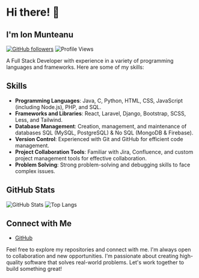 # Hi there! 👋
## I'm Ion Munteanu 
[![GitHub followers](https://img.shields.io/github/followers/MJonny4?style=social)](https://github.com/MJonny4) ![Profile Views](https://komarev.com/ghpvc/?username=MJonny4&color=brightgreen)

A Full Stack Developer with experience in a variety of programming languages and frameworks. Here are some of my skills:

## Skills
- **Programming Languages**: Java, C, Python, HTML, CSS, JavaScript (including Node.js), PHP, and SQL.
- **Frameworks and Libraries**: React, Laravel, Django, Bootstrap, SCSS, Less, and Tailwind.
- **Database Management**: Creation, management, and maintenance of databases SQL (MySQL, PostgreSQL) & No SQL (MongoDB & Firebase).
- **Version Control**: Experienced with Git and GitHub for efficient code management.
- **Project Collaboration Tools**: Familiar with Jira, Confluence, and custom project management tools for effective collaboration.
- **Problem Solving**: Strong problem-solving and debugging skills to face complex issues.

## GitHub Stats
<p style="text-align:center">

![GitHub Stats](https://github-readme-stats.vercel.app/api?username=MJonny4&show_icons=true&theme=dark)
![Top Langs](https://github-readme-stats.vercel.app/api/top-langs/?username=MJonny4&layout=compact&theme=dark)
</p>

## Connect with Me
- [GitHub](https://github.com/MJonny4)

Feel free to explore my repositories and connect with me. I'm always open to collaboration and new opportunities.
I'm passionate about creating high-quality software that solves real-world problems. Let's work together to build something great!
